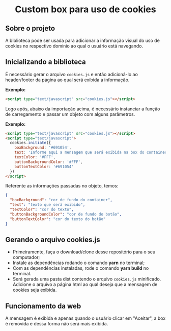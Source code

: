 # <center>Custom box para uso de cookies</center> #

## Sobre o projeto ##

A biblioteca pode ser usada para adicionar a informação visual do uso de cookies no respectivo domínio ao qual o usuário está navegando.

## Inicializando a biblioteca ##

É necessário gerar o arquivo `cookies.js` e então adicioná-lo ao header/footer da página ao qual será exibida a informação.

<b>Exemplo:</b>
``` HTML
<script type="text/javascript" src="cookies.js"></script>
```

Logo após, abaixo da importação acima, é necessário instanciar a função de carregamento e passar um objeto com alguns parâmetros.

<b>Exemplo:</b>
``` HTML
<script type="text/javascript" src="cookies.js"></script>
<script type="text/javascript">
  cookies.initiate({
    boxBackground: '#691054',
    text: 'Informe aqui a mensagem que será exibida na box do container',
    textColor: '#FFF',
    buttonBackgroundColor: '#FFF',
    buttonTextColor: '#691054'
  })
</script>
```

Referente as informações passadas no objeto, temos:

``` JSON
{
  "boxBackground": "cor de fundo do container",
  "text": "texto que será exibido",
  "textColor": "cor do texto",
  "buttonBackgroundColor": "cor de fundo do botão",
  "buttonTextColor": "cor do texto do botão"
}
```

## Gerando o arquivo cookies.js ##

* Primeiramente, faça o download/clone desse repositório para o seu computador;
* Instale as dependências rodando o comando **yarn** no terminal;
* Com as dependências instaladas, rode o comando **yarn build** no terminal.
* Será gerada uma pasta dist contendo o arquivo `cookies.js` minificado. Adicione o arquivo a página html ao qual deseja que a mensagem de cookies seja exibida.

## Funcionamento da web ##

A mensagem é exibida e apenas quando o usuário clicar em "Aceitar", a box é removida e dessa forma não será mais exibida.
